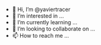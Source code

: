 - 👋 Hi, I’m @yaviertracer
- 👀 I’m interested in ...
- 🌱 I’m currently learning ...
- 💞️ I’m looking to collaborate on ...
- 📫 How to reach me ...

<!---
yaviertracer/yaviertracer is a ✨ special ✨ repository because its `README.md` (this file) appears on your GitHub profile.
You can click the Preview link to take a look at your changes.
--->
